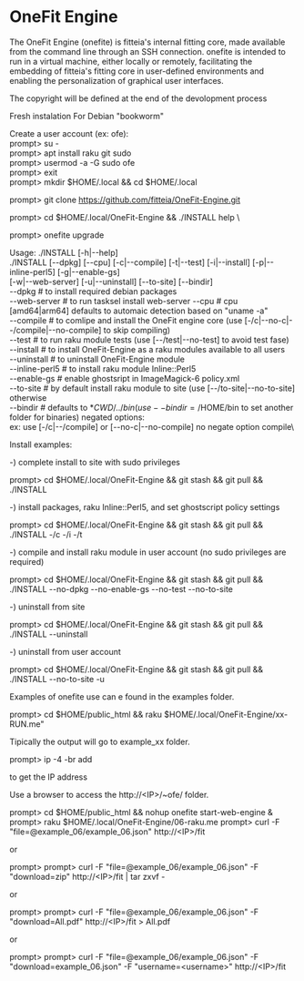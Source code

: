 # OneFit Engine
The OneFit Engine (onefite) is fitteia's internal fitting core, made available from the command line through an SSH connection. onefite is intended to run in a virtual machine, either locally or remotely, facilitating the embedding of fitteia's fitting core in user-defined environments and enabling the personalization of graphical user interfaces.

The copyright will be defined at the end of the devolopment process

Fresh instalation
For Debian "bookworm"

Create a user account (ex: ofe):\
prompt> su -\
prompt> apt install raku git sudo\
prompt> usermod -a -G sudo ofe \
prompt> exit \
prompt> mkdir $HOME/.local && cd $HOME/.local

prompt> git clone https://github.com/fitteia/OneFit-Engine.git

prompt> cd $HOME/.local/OneFit-Engine && ./INSTALL help \

prompt> onefite upgrade

Usage:
    ./INSTALL [-h|--help]\
    ./INSTALL [--dpkg] [--cpu] [-c|--compile] [-t|--test] [-i|--install] [-p|--inline-perl5] [-g|--enable-gs] \
              [-w|--web-server] [-u|--uninstall] [--to-site] [--bindir] \
    --dpkg         # to install required debian packages\
    --web-server   # to run tasksel install web-server
    --cpu          # cpu [amd64|arm64] defaults to automaic detection based on "uname -a"\
    --compile      # to comlipe and install the OneFit engine core (use [-/c|--no-c|--/compile|--no-compile] to skip compiling)\
    --test         # to run raku module tests (use [--/test|--no-test] to avoid test fase)\
    --install      # to install OneFit-Engine as a raku modules available to all users\
    --uninstall    # to uninstall OneFit-Engine module \
    --inline-perl5 # to install raku module Inline::Perl5\
    --enable-gs    # enable ghostsript in ImageMagick-6 policy.xml\
    --to-site      # by default install raku module to site (use [--/to-site|--no-to-site] otherwise \
    --bindir       # defaults to $*CWD/../bin (use --bindir=/$HOME/bin to set another folder for binaries)
    negated options:\
    ex: use [-/c|--/compile]  or [--no-c|--no-compile] no negate option compile\



Install examples:

-) complete install to site with sudo privileges

prompt> cd $HOME/.local/OneFit-Engine && git stash && git pull && ./INSTALL

-) install packages, raku Inline::Perl5, and set ghostscript policy settings

prompt> cd $HOME/.local/OneFit-Engine && git stash && git pull && ./INSTALL -/c -/i -/t

-) compile and install raku module in user account (no sudo privileges are required)

prompt> cd $HOME/.local/OneFit-Engine && git stash && git pull && ./INSTALL --no-dpkg --no-enable-gs --no-test --no-to-site

-) uninstall from site

prompt> cd $HOME/.local/OneFit-Engine && git stash && git pull && ./INSTALL --uninstall

-) uninstall from user account

prompt> cd $HOME/.local/OneFit-Engine && git stash && git pull && ./INSTALL --no-to-site -u


Examples of onefite use can e found in the examples folder.

prompt> cd $HOME/public_html && raku $HOME/.local/OneFit-Engine/xx-RUN.me"

Tipically the output will go to example_xx folder.

prompt> ip -4 -br add

to get the IP address

Use a browser to access the http://\<IP\>/~ofe/ folder.

prompt> cd $HOME/public_html && nohup onefite start-web-engine &
prompt> raku $HOME/.local/OneFit-Engine/06-raku.me
prompt> curl -F "file=@example_06/example_06.json" http://\<IP\>/fit

or

prompt> prompt> curl -F "file=@example_06/example_06.json" -F "download=zip" http://\<IP\>/fit | tar zxvf -

or

prompt> prompt> curl -F "file=@example_06/example_06.json" -F "download=All.pdf" http://\<IP\>/fit > All.pdf

or

prompt> prompt> curl -F "file=@example_06/example_06.json" -F "download=example_06.json" -F "username=\<username\>" http://\<IP\>/fit


